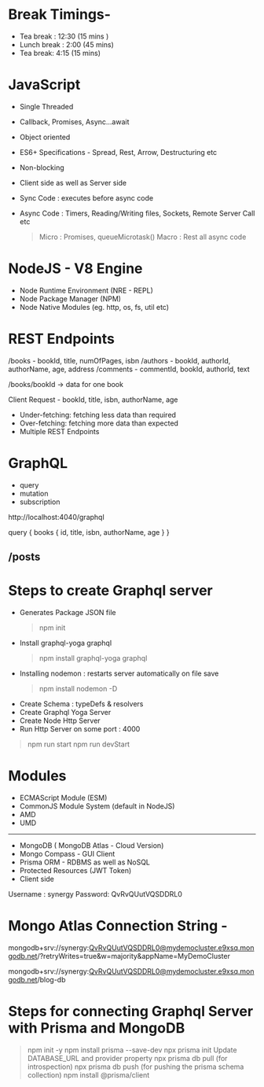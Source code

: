 # Break Timings-

- Tea break : 12:30 (15 mins )
- Lunch break : 2:00 (45 mins)
- Tea break: 4:15 (15 mins)

# JavaScript

- Single Threaded
- Callback, Promises, Async...await
- Object oriented
- ES6+ Specifications - Spread, Rest, Arrow, Destructuring etc
- Non-blocking
- Client side as well as Server side

- Sync Code : executes before async code
- Async Code : Timers, Reading/Writing files, Sockets, Remote Server Call etc
  > Micro : Promises, queueMicrotask()
  > Macro : Rest all async code

# NodeJS - V8 Engine

- Node Runtime Environment (NRE - REPL)
- Node Package Manager (NPM)
- Node Native Modules (eg. http, os, fs, util etc)

# REST Endpoints

/books - bookId, title, numOfPages, isbn
/authors - bookId, authorId, authorName, age, address
/comments - commentId, bookId, authorId, text

/books/bookId -> data for one book

Client Request - bookId, title, isbn, authorName, age

- Under-fetching: fetching less data than required
- Over-fetching: fetching more data than expected
- Multiple REST Endpoints

# GraphQL

- query
- mutation
- subscription

http://localhost:4040/graphql

query {
books {
id,
title,
isbn,
authorName,
age
}
}

## /posts

# Steps to create Graphql server

- Generates Package JSON file
  > npm init
- Install graphql-yoga graphql
  > npm install graphql-yoga graphql
- Installing nodemon : restarts server automatically on file save
  > npm install nodemon -D
- Create Schema : typeDefs & resolvers
- Create Graphql Yoga Server
- Create Node Http Server
- Run Http Server on some port : 4000

> npm run start
> npm run devStart

# Modules

- ECMAScript Module (ESM)
- CommonJS Module System (default in NodeJS)
- AMD
- UMD

---

- MongoDB ( MongoDB Atlas - Cloud Version)
- Mongo Compass - GUI Client
- Prisma ORM - RDBMS as well as NoSQL
- Protected Resources (JWT Token)
- Client side

Username : synergy
Password: QvRvQUutVQSDDRL0

# Mongo Atlas Connection String -

mongodb+srv://synergy:QvRvQUutVQSDDRL0@mydemocluster.e9xsq.mongodb.net/?retryWrites=true&w=majority&appName=MyDemoCluster

mongodb+srv://synergy:QvRvQUutVQSDDRL0@mydemocluster.e9xsq.mongodb.net/blog-db

# Steps for connecting Graphql Server with Prisma and MongoDB

> npm init -y
> npm install prisma --save-dev
> npx prisma init
> Update DATABASE_URL and provider property
> npx prisma db pull (for introspection)
> npx prisma db push (for pushing the prisma schema collection)
> npm install @prisma/client
